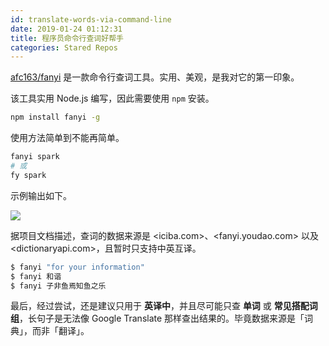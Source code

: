 ```yaml
---
id: translate-words-via-command-line
date: 2019-01-24 01:12:31
title: 程序员命令行查词好帮手
categories: Stared Repos
---
```


[afc163/fanyi](https://github.com/afc163/fanyi) 是一款命令行查词工具。实用、美观，是我对它的第一印象。

<!--more-->

该工具实用 Node.js 编写，因此需要使用 `npm` 安装。

```bash
npm install fanyi -g
```

使用方法简单到不能再简单。

```bash
fanyi spark
# 或
fy spark
```

示例输出如下。

![](/resources/fc3d26b3906e203bacb492e537f86576.png)

据项目文档描述，查词的数据来源是 <iciba.com>、<fanyi.youdao.com> 以及 <dictionaryapi.com>，且暂时只支持中英互译。

```bash
$ fanyi "for your information"
$ fanyi 和谐
$ fanyi 子非鱼焉知鱼之乐
```

最后，经过尝试，还是建议只用于 **英译中**，并且尽可能只查 **单词** 或 **常见搭配词组**，长句子是无法像 Google Translate 那样查出结果的。毕竟数据来源是「词典」，而非「翻译」。
